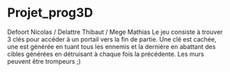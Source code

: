 # Projet_prog3D
Defoort Nicolas / Delattre Thibaut / Mege Mathias
Le jeu consiste à trouver 3 clés pour accéder à un portail vers la fin de partie.
Une clé est cachée, une est générée en tuant tous les ennemis et la dernière en abattant des cibles générées en détruisant à chaque fois la précédente.
Les murs peuvent être trompeurs ;)

